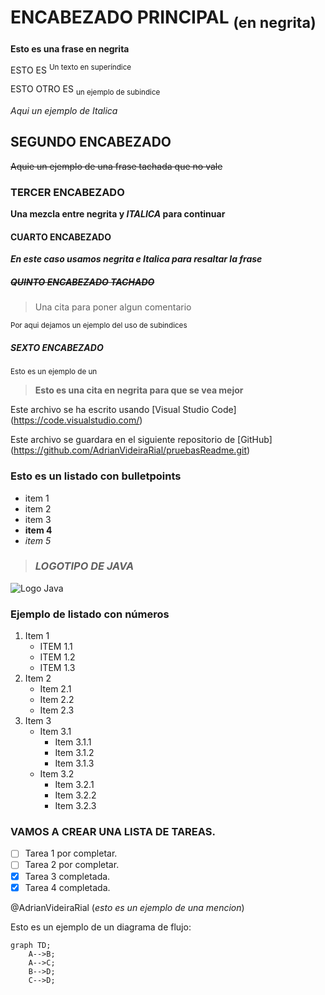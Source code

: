 # **ENCABEZADO PRINCIPAL** <sub>(en negrita)</b>
**Esto es una frase en negrita**

ESTO ES <sup>Un texto en superíndice</sup>

ESTO OTRO ES <sub>un ejemplo de subindice</sub>

*Aqui un ejemplo de Italica* 

## SEGUNDO ENCABEZADO

~~Aquie un ejemplo de una frase tachada que no vale~~

### TERCER ENCABEZADO

**Una mezcla entre negrita y _ITALICA_ para continuar**

#### CUARTO ENCABEZADO

***En este caso usamos negrita e Italica para resaltar la frase***

##### ~~QUINTO ENCABEZADO TACHADO~~
>Una cita para poner algun comentario


<sub>Por aqui dejamos un ejemplo del uso de subindices</sub>

##### SEXTO ENCABEZADO

<sup>Esto es un ejemplo de un</sup>
> **Esto es una cita en negrita para que se vea mejor**
> 


Este archivo se ha escrito usando [Visual Studio Code]
(https://code.visualstudio.com/)

Este archivo se guardara en el siguiente repositorio de [GitHub]
(https://github.com/AdrianVideiraRial/pruebasReadme.git)

### Esto es un listado con bulletpoints
- item 1
- item 2
- item 3
- **item 4**
- *item 5*

>### **_LOGOTIPO DE JAVA_** 

![Logo Java](https://www.vectorlogo.zone/logos/java/java-ar21.png)

### Ejemplo de listado con números
1. Item 1
   -  ITEM 1.1 
   -  ITEM 1.2
   -  ITEM 1.3
2. Item 2
   - Item 2.1
   - Item 2.2
   - Item 2.3
3. Item 3
   - Item 3.1
        -  Item 3.1.1
        -  Item 3.1.2
        -  Item 3.1.3
   - Item 3.2
        -   Item 3.2.1
        -   Item 3.2.2
        -   Item 3.2.3

### **VAMOS A CREAR UNA LISTA DE TAREAS**.

- [ ] Tarea 1 por completar.
- [ ] Tarea 2 por completar.
- [x] Tarea 3 completada.
- [x] Tarea 4 completada.

@AdrianVideiraRial (_esto es un ejemplo de una mencion_)


Esto es un ejemplo de un diagrama de flujo:

```mermaid
graph TD;
    A-->B;
    A-->C;
    B-->D;
    C-->D;
```

























